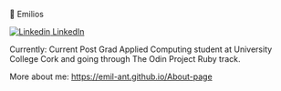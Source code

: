 :milky_way: Emilios

[![Linkedin](https://i.stack.imgur.com/gVE0j.png) LinkedIn]([https://www.linkedin.com/](https://www.linkedin.com/in/emilios-antoun-a0abb2163/))

Currently: Current Post Grad Applied Computing student at University College Cork and going through The Odin Project Ruby track.

More about me: https://emil-ant.github.io/About-page
